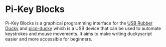 # Pi-Key Blocks
Pi-Key Blocks is a graphical programming interface for the [USB Rubber Ducky](https://shop.hak5.org/products/usb-rubber-ducky-deluxe) and [pico-ducky](https://github.com/dbisu/pico-ducky) which is a USB device that can be used to automate keystrokes and mouse movements. It aims to make writing duckyscript easier and more accessible for beginners.
